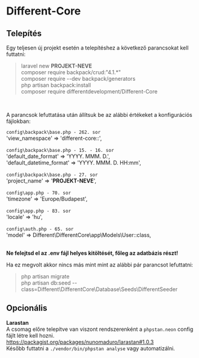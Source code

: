 
# Different-Core
## Telepítés

Egy teljesen új projekt esetén a telepítéshez a következő parancsokat kell futtatni:

> laravel new **PROJEKT-NEVE** <br />
> composer require backpack/crud:"4.1.*" <br />
> composer require --dev backpack/generators <br />
> php artisan backpack:install <br />
> composer require differentdevelopment/Different-Core <br />

<br />

A parancsok lefuttatása után állítsuk be az alábbi értékeket a konfigurációs fájlokban:

`config\backpack\base.php - 262. sor`<br />
'view_namespace' => 'different-core::',<br />
<br />
`config\backpack\base.php - 15. - 16. sor `<br />
'default_date_format' => 'YYYY. MMM. D.',<br />
'default_datetime_format' => 'YYYY. MMM. D. HH:mm',<br />
<br />
`config\backpack\base.php - 27. sor`<br />
'project_name' => '**PROJEKT-NEVE**',<br />
<br />
`config\app.php - 70. sor`<br />
'timezone' => 'Europe/Budapest',<br />
 <br />
`config\app.php - 83. sor`<br />
'locale' => 'hu',<br />
<br />
`config\auth.php - 65. sor`<br />
'model' => Different\DifferentCore\app\Models\User::class,<br />
<br />

**Ne felejtsd el az .env fájl helyes kitöltését, főleg az adatbázis részt!**

Ha ez megvolt akkor nincs más mint mint az alábbi pár parancsot lefuttatni:

> php artisan migrate<br />
> php artisan db:seed --class=Different\\DifferentCore\\Database\\Seeds\\DifferentSeeder<br />

## Opcionális <br />
**Larastan**<br />
A csomag előre telepítve van viszont rendszerenként a `phpstan.neon` config fájlt létre kell hozni.<br />
https://packagist.org/packages/nunomaduro/larastan#1.0.3<br/>
Később futtatni a `./vendor/bin/phpstan analyse` vagy automatizálni.<br/>
